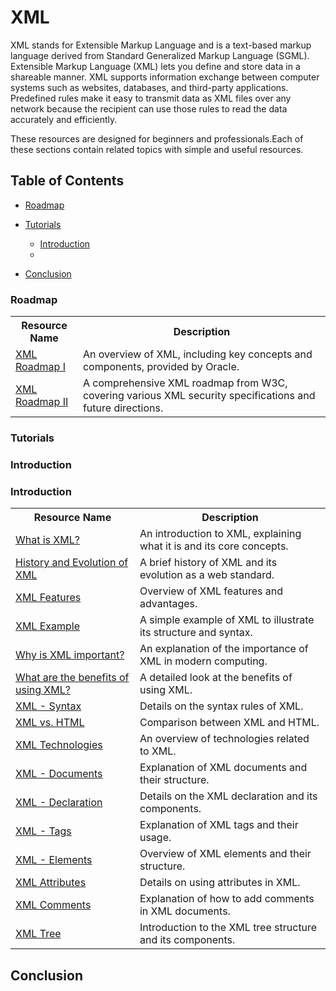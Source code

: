 # XML

XML stands for Extensible Markup Language and is a text-based markup language derived from Standard Generalized Markup Language (SGML). Extensible Markup Language (XML) lets you define and store data in a shareable manner. XML supports information exchange between computer systems such as websites, databases, and third-party applications. Predefined rules make it easy to transmit data as XML files over any network because the recipient can use those rules to read the data accurately and efficiently.

These resources are designed for beginners and professionals.Each of these sections contain related topics with simple and useful resources.



## Table of Contents

- [Roadmap](#roadmap)
- [Tutorials](#tutorials)
   - [Introduction](#introduction)
   - 

- [Conclusion](#conclusion)


### Roadmap
>

<table>
  <tr>
    <th>Resource Name</th>
    <th>Description</th>
  </tr>
  <tr>
    <td><a href="https://docs.oracle.com/cd/E13222_01/wls/docs91/xml/overview.html">XML Roadmap I</a></td>
    <td>An overview of XML, including key concepts and components, provided by Oracle.</td>
  </tr>
  <tr>
    <td><a href="https://www.w3.org/2008/xmlsec/wiki/Roadmap">XML Roadmap II</a></td>
    <td>A comprehensive XML roadmap from W3C, covering various XML security specifications and future directions.</td>
  </tr>
</table>


### Tutorials
>

### Introduction
### Introduction

<table>
  <tr>
    <th>Resource Name</th>
    <th>Description</th>
  </tr>
  <tr>
    <td><a href="https://www.javatpoint.com/what-is-xml">What is XML?</a></td>
    <td>An introduction to XML, explaining what it is and its core concepts.</td>
  </tr>
  <tr>
    <td><a href="https://webreference.com/xml/#:~:text=Brief%20History%20of%20XML&text=The%20World%20Wide%20Web%20Consortium,status%20as%20a%20web%20standard">History and Evolution of XML</a></td>
    <td>A brief history of XML and its evolution as a web standard.</td>
  </tr>
  <tr>
    <td><a href="https://www.javatpoint.com/features-and-advantages-of-xml">XML Features</a></td>
    <td>Overview of XML features and advantages.</td>
  </tr>
  <tr>
    <td><a href="https://www.javatpoint.com/xml-example">XML Example</a></td>
    <td>A simple example of XML to illustrate its structure and syntax.</td>
  </tr>
  <tr>
    <td><a href="https://aws.amazon.com/what-is/xml/#seo-faq-pairs#why-xml-imp">Why is XML important?</a></td>
    <td>An explanation of the importance of XML in modern computing.</td>
  </tr>
  <tr>
    <td><a href="https://aws.amazon.com/what-is/xml/#seo-faq-pairs#what-are-benefits-xml">What are the benefits of using XML?</a></td>
    <td>A detailed look at the benefits of using XML.</td>
  </tr>
  <tr>
    <td><a href="https://www.tutorialspoint.com/xml/xml_syntax.htm">XML - Syntax</a></td>
    <td>Details on the syntax rules of XML.</td>
  </tr>
  <tr>
    <td><a href="https://www.javatpoint.com/html-vs-xml">XML vs. HTML</a></td>
    <td>Comparison between XML and HTML.</td>
  </tr>
  <tr>
    <td><a href="https://www.javatpoint.com/xml-related-technologies">XML Technologies</a></td>
    <td>An overview of technologies related to XML.</td>
  </tr>
  <tr>
    <td><a href="https://www.tutorialspoint.com/xml/xml_documents.htm">XML - Documents</a></td>
    <td>Explanation of XML documents and their structure.</td>
  </tr>
  <tr>
    <td><a href="https://www.tutorialspoint.com/xml/xml_declaration.htm">XML - Declaration</a></td>
    <td>Details on the XML declaration and its components.</td>
  </tr>
  <tr>
    <td><a href="https://www.tutorialspoint.com/xml/xml_tags.htm">XML - Tags</a></td>
    <td>Explanation of XML tags and their usage.</td>
  </tr>
  <tr>
    <td><a href="https://www.tutorialspoint.com/xml/xml_elements.htm">XML - Elements</a></td>
    <td>Overview of XML elements and their structure.</td>
  </tr>
  <tr>
    <td><a href="https://www.tutorialspoint.com/xml/xml_attributes.htm">XML Attributes</a></td>
    <td>Details on using attributes in XML.</td>
  </tr>
  <tr>
    <td><a href="https://www.javatpoint.com/xml-comments">XML Comments</a></td>
    <td>Explanation of how to add comments in XML documents.</td>
  </tr>
  <tr>
    <td><a href="https://www.javatpoint.com/xml-tree-structure">XML Tree</a></td>
    <td>Introduction to the XML tree structure and its components.</td>
  </tr>
</table>




## Conclusion